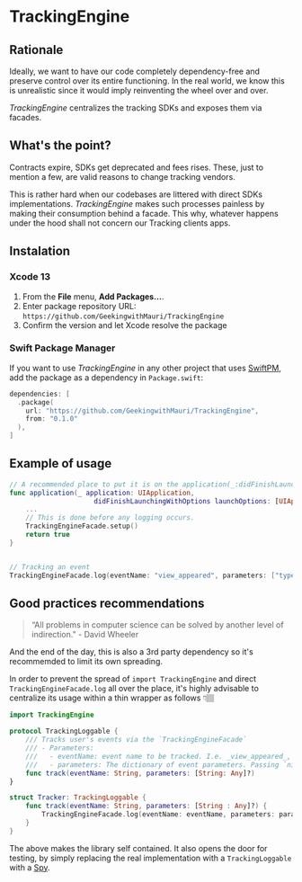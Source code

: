 # TrackingEngine

## Rationale

Ideally, we want to have our code completely dependency-free and preserve control over its entire functioning. In the real world, we know this is unrealistic since it would imply reinventing the wheel over and over. 

_TrackingEngine_ centralizes the tracking SDKs and exposes them via facades.

## What's the point?
Contracts expire, SDKs get deprecated and fees rises. These, just to mention a few, are valid reasons to change tracking vendors. 

This is rather hard when our codebases are littered with direct SDKs implementations. _TrackingEngine_ makes such processes painless by making their consumption behind a facade. This why, whatever happens under the hood shall not concern our Tracking clients apps.

## Instalation 
### Xcode 13
 1. From the **File** menu, **Add Packages…**.
 2. Enter package repository URL: `https://github.com/GeekingwithMauri/TrackingEngine`
 3. Confirm the version and let Xcode resolve the package

### Swift Package Manager

If you want to use _TrackingEngine_ in any other project that uses [SwiftPM](https://swift.org/package-manager/), add the package as a dependency in `Package.swift`:

```swift
dependencies: [
  .package(
    url: "https://github.com/GeekingwithMauri/TrackingEngine",
    from: "0.1.0"
  ),
]
```

## Example of usage

```swift
// A recommended place to put it is on the application(_:didFinishLaunchingWithOptions:)` due to some vendor's inner workings (such as Firebase init swizzling)
func application(_ application: UIApplication,
                     didFinishLaunchingWithOptions launchOptions: [UIApplication.LaunchOptionsKey: Any]?) -> Bool {
    ...
    // This is done before any logging occurs. 
    TrackingEngineFacade.setup()
    return true
}


// Tracking an event
TrackingEngineFacade.log(eventName: "view_appeared", parameters: ["type": "home"])
```

## Good practices recommendations
> “All problems in computer science can be solved by another level of indirection." - David Wheeler

And the end of the day, this is also a 3rd party dependency so it's recommemded to limit its own spreading.

In order to prevent the spread of `import TrackingEngine` and direct `TrackingEngineFacade.log` all over the place, it's highly advisable to centralize its usage within a thin wrapper as follows 👇🏽

```swift
import TrackingEngine

protocol TrackingLoggable {
    /// Tracks user's events via the `TrackingEngineFacade`
    /// - Parameters:
    ///   - eventName: event name to be tracked. I.e. _view_appeared_, _button_tapped_ and so forth
    ///   - parameters: The dictionary of event parameters. Passing `nil` indicates that the event has no parameters.
    func track(eventName: String, parameters: [String: Any]?)
}

struct Tracker: TrackingLoggable {
    func track(eventName: String, parameters: [String : Any]?) {
        TrackingEngineFacade.log(eventName: eventName, parameters: parameters)
    }
}
``` 

The above makes the library self contained. It also opens the door for testing, by simply replacing the real implementation with a `TrackingLoggable` with a [Spy](https://martinfowler.com/articles/mocksArentStubs.html#TheDifferenceBetweenMocksAndStubs).
